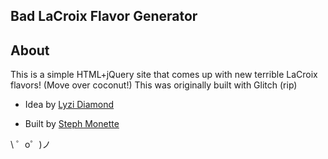 Bad LaCroix Flavor Generator 
------------

## About

This is a simple HTML+jQuery site that comes up with new terrible LaCroix flavors! (Move over coconut!) This was originally built with Glitch (rip)

- Idea by [Lyzi Diamond](https://glitch.com/@lyzidiamond)

- Built by [Steph Monette](https://glitch.com/@smonette)

\ ゜o゜)ノ
